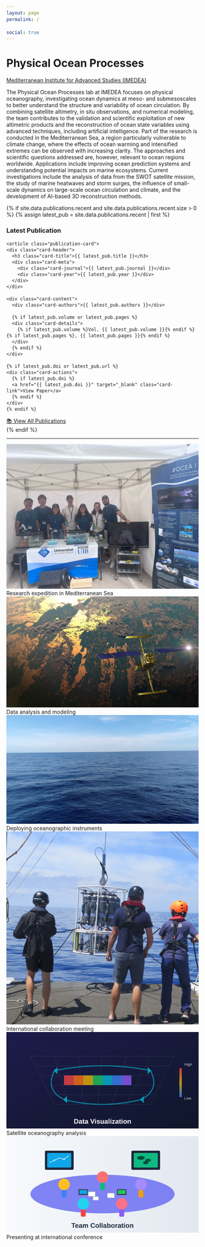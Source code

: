 ```yaml
---
layout: page
permalink: /

social: true
---
```


<div class="intro-hero">
  <h1 class="lab-title">Physical Ocean Processes</h1>
  <p class="lab-subtitle"><a href='https://imedea.uib-csic.es/'>Mediterranean Institute for Advanced Studies (IMEDEA)</a></p>
</div>

<div class="lab-overview" style="text-align: left;">
  <p>The Physical Ocean Processes lab at IMEDEA focuses on physical oceanography, investigating ocean dynamics at meso- and submesoscales to better understand the structure and variability of ocean circulation. By combining satellite altimetry, in situ observations, and numerical modeling, the team contributes to the validation and scientific exploitation of new altimetric products and the reconstruction of ocean state variables using advanced techniques, including artificial intelligence. Part of the research is conducted in the Mediterranean Sea, a region particularly vulnerable to climate change, where the effects of ocean warming and intensified extremes can be observed with increasing clarity. The approaches and scientific questions addressed are, however, relevant to ocean regions worldwide. Applications include improving ocean prediction systems and understanding potential impacts on marine ecosystems. Current investigations include the analysis of data from the SWOT satellite mission, the study of marine heatwaves and storm surges, the influence of small-scale dynamics on large-scale ocean circulation and climate, and the development of AI-based 3D reconstruction methods.</p>
</div>

<!-- Latest Publication -->
{% if site.data.publications.recent and site.data.publications.recent.size > 0 %}
{% assign latest_pub = site.data.publications.recent | first %}
<div class="latest-publication">
  <div class="section-header">
    <h3>Latest Publication</h3>
  </div>
  
    <article class="publication-card">
    <div class="card-header">
      <h3 class="card-title">{{ latest_pub.title }}</h3>
      <div class="card-meta">
        <div class="card-journal">{{ latest_pub.journal }}</div>
        <div class="card-year">{{ latest_pub.year }}</div>
      </div>
    </div>
    
    <div class="card-content">
      <div class="card-authors">{{ latest_pub.authors }}</div>
      
      {% if latest_pub.volume or latest_pub.pages %}
      <div class="card-details">
        {% if latest_pub.volume %}Vol. {{ latest_pub.volume }}{% endif %}{% if latest_pub.pages %}, {{ latest_pub.pages }}{% endif %}
      </div>
      {% endif %}
    </div>
    
    {% if latest_pub.doi or latest_pub.url %}
    <div class="card-actions">
      {% if latest_pub.doi %}
      <a href="{{ latest_pub.doi }}" target="_blank" class="card-link">View Paper</a>
      {% endif %}
    </div>
    {% endif %}
  </article>
  
  <div class="publication-cta">
    <a href="/publications/" class="view-all-btn">
      <span class="btn-icon">📚</span>
      View All Publications
    </a>
  </div>
</div>
{% endif %}

---

<!-- Research Gallery -->
<div class="photo-gallery">
  <div class="gallery-grid">
    <div class="gallery-item">
      <img src="/assets/img/gallery/research-1.jpg" alt="Research expedition">
      <div class="gallery-caption">Research expedition in Mediterranean Sea</div>
    </div>
    <div class="gallery-item">
      <img src="/assets/img/gallery/research-2.jpg" alt="Laboratory work">
      <div class="gallery-caption">Data analysis and modeling</div>
    </div>
    <div class="gallery-item">
      <img src="/assets/img/gallery/research-3.jpg" alt="Field instruments">
      <div class="gallery-caption">Deploying oceanographic instruments</div>
    </div>
    <div class="gallery-item">
      <img src="/assets/img/gallery/research-4.jpg" alt="Team collaboration">
      <div class="gallery-caption">International collaboration meeting</div>
    </div>
    <div class="gallery-item">
      <img src="/assets/img/gallery/research-5.jpg" alt="Satellite data">
      <div class="gallery-caption">Satellite oceanography analysis</div>
    </div>
    <div class="gallery-item">
      <img src="/assets/img/gallery/research-6.jpg" alt="Conference presentation">
      <div class="gallery-caption">Presenting at international conference</div>
    </div>
  </div>
</div>
